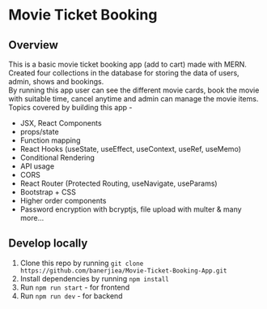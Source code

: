 # Movie Ticket Booking

## Overview

This is a basic movie ticket booking app (add to cart) made with MERN. Created four collections in the database for storing the data of users, admin, shows and bookings.  
By running this app user can see the different movie cards, book the movie with suitable time, cancel anytime and admin can manage the movie items.
Topics covered by building this app -

- JSX, React Components
- props/state
- Function mapping
- React Hooks (useState, useEffect, useContext, useRef, useMemo)
- Conditional Rendering
- API usage
- CORS
- React Router (Protected Routing, useNavigate, useParams)
- Bootstrap + CSS
- Higher order components
- Password encryption with bcryptjs, file upload with multer & many more...

## Develop locally

1. Clone this repo by running `git clone https://github.com/banerjiea/Movie-Ticket-Booking-App.git`
2. Install dependencies by running `npm install`
3. Run `npm run start` - for frontend
4.  Run `npm run dev` - for backend
